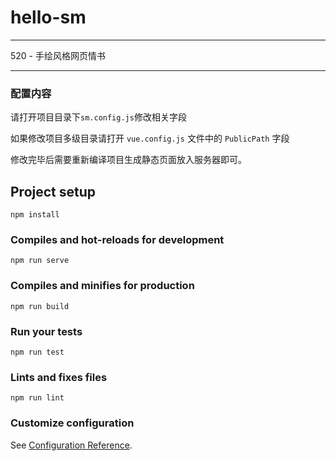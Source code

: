 # hello-sm

---

520 - 手绘风格网页情书

---

### 配置内容

请打开项目目录下`sm.config.js`修改相关字段

如果修改项目多级目录请打开 `vue.config.js` 文件中的 `PublicPath` 字段

修改完毕后需要重新编译项目生成静态页面放入服务器即可。

## Project setup
```
npm install
```

### Compiles and hot-reloads for development
```
npm run serve
```

### Compiles and minifies for production
```
npm run build
```

### Run your tests
```
npm run test
```

### Lints and fixes files
```
npm run lint
```

### Customize configuration
See [Configuration Reference](https://cli.vuejs.org/config/).
